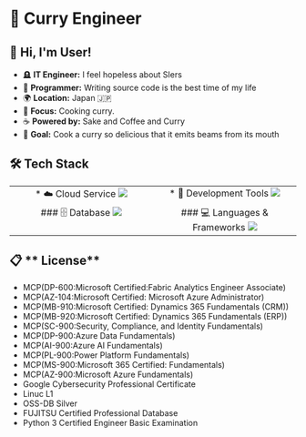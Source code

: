 # 🍛 Curry Engineer
## 👋 **Hi, I'm User!** 
* 🪦 **IT Engineer:** I feel hopeless about SIers
* 💾 **Programmer:** Writing source code is the best time of my life
* 🌍 **Location:** Japan 🇯🇵
* 💼 **Focus:** Cooking curry.
* ☕ **Powered by:** Sake and Coffee and Curry
* 🎯 **Goal:** Cook a curry so delicious that it emits beams from its mouth
  
## 🛠️ **Tech Stack** 
<table align="center"><tr>
  <td width="50%" align="center" valign="top">
  * ☁️ Cloud Service <img src="https://skillicons.dev/icons?i=azure" /></td>  
  <td width="50%" align="center" valign="top">
  * 🔧 Development Tools <img src="https://skillicons.dev/icons?i=vscode,git,github" /></td></tr>
  <tr><td width="50%" align="center" valign="top">
  ### 🗄️ Database <img src="https://skillicons.dev/icons?i=postgresql,mysql" /></td>
  <td width="50%" align="center" valign="top">
  ### 💻 Languages & Frameworks <img src="https://skillicons.dev/icons?i=python,c,cs,java,html,css" />
</td></tr></table>

## 📋 ** License** 
* MCP(DP-600:Microsoft Certified:Fabric Analytics Engineer Associate)
* MCP(AZ-104:Microsoft Certified: Microsoft Azure Administrator)
* MCP(MB-910:Microsoft Certified: Dynamics 365 Fundamentals (CRM))
* MCP(MB-920:Microsoft Certified: Dynamics 365 Fundamentals (ERP))
* MCP(SC-900:Security, Compliance, and Identity Fundamentals)
* MCP(DP-900:Azure Data Fundamentals)
* MCP(AI-900:Azure AI Fundamentals)
* MCP(PL-900:Power Platform Fundamentals)
* MCP(MS-900:Microsoft 365 Certified: Fundamentals)
* MCP(AZ-900:Microsoft Azure Fundamentals)
* Google Cybersecurity Professional Certificate
* Linuc L1
* OSS-DB Silver
* FUJITSU Certified Professional Database
* Python 3 Certified Engineer Basic Examination


